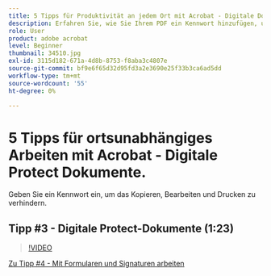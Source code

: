 ```yaml
---
title: 5 Tipps für Produktivität an jedem Ort mit Acrobat - Digitale Dokumente zu Protect
description: Erfahren Sie, wie Sie Ihrem PDF ein Kennwort hinzufügen, um das Kopieren, Bearbeiten oder Drucken zu verhindern
role: User
product: adobe acrobat
level: Beginner
thumbnail: 34510.jpg
exl-id: 3115d182-671a-4d8b-8753-f8aba3c4807e
source-git-commit: bf9e6f65d32d95fd3a2e3690e25f33b3ca6ad5dd
workflow-type: tm+mt
source-wordcount: '55'
ht-degree: 0%

---
```


# 5 Tipps für ortsunabhängiges Arbeiten mit Acrobat - Digitale Protect Dokumente.

Geben Sie ein Kennwort ein, um das Kopieren, Bearbeiten und Drucken zu verhindern.

## Tipp #3 - Digitale Protect-Dokumente (1:23)

>[!VIDEO](https://video.tv.adobe.com/v/34510?hidetitle=true)

[Zu Tipp #4 - Mit Formularen und Signaturen arbeiten](work-with-forms-and-signatures.md)